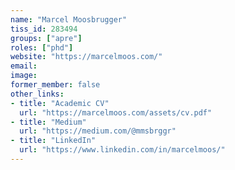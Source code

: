 ```yaml
---
name: "Marcel Moosbrugger"
tiss_id: 283494
groups: ["apre"]
roles: ["phd"]
website: "https://marcelmoos.com/"
email:
image:
former_member: false
other_links:
- title: "Academic CV"
  url: "https://marcelmoos.com/assets/cv.pdf"
- title: "Medium"
  url: "https://medium.com/@mmsbrggr"
- title: "LinkedIn"
  url: "https://www.linkedin.com/in/marcelmoos/"
---
```


<!--
Your custom content goes here.
-->